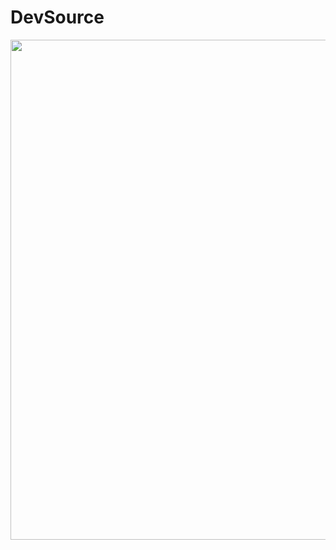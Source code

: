 # DevSource

<img src="https://res.cloudinary.com/sourcedev-hajar/image/upload/v1620152955/sourcedev/HomePage.gif" width="800px">
